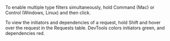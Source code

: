 To enable multiple type filters simultaneously, hold Command (Mac) or Control (Windows, Linux) and then click.

To view the initiators and dependencies of a request, hold Shift and hover over the request in the Requests table. DevTools colors initiators green, and dependencies red.